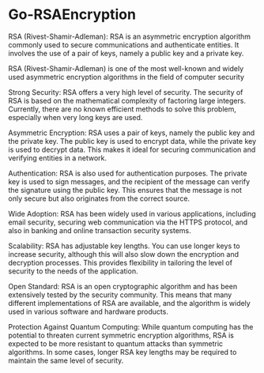 # Go-RSAEncryption
RSA (Rivest-Shamir-Adleman): RSA is an asymmetric encryption algorithm commonly used to secure communications and authenticate entities. It involves the use of a pair of keys, namely a public key and a private key.

RSA (Rivest-Shamir-Adleman) is one of the most well-known and widely used asymmetric encryption algorithms in the field of computer security

Strong Security: RSA offers a very high level of security. The security of RSA is based on the mathematical complexity of factoring large integers. Currently, there are no known efficient methods to solve this problem, especially when very long keys are used.

Asymmetric Encryption: RSA uses a pair of keys, namely the public key and the private key. The public key is used to encrypt data, while the private key is used to decrypt data. This makes it ideal for securing communication and verifying entities in a network.

Authentication: RSA is also used for authentication purposes. The private key is used to sign messages, and the recipient of the message can verify the signature using the public key. This ensures that the message is not only secure but also originates from the correct source.

Wide Adoption: RSA has been widely used in various applications, including email security, securing web communication via the HTTPS protocol, and also in banking and online transaction security systems.

Scalability: RSA has adjustable key lengths. You can use longer keys to increase security, although this will also slow down the encryption and decryption processes. This provides flexibility in tailoring the level of security to the needs of the application.

Open Standard: RSA is an open cryptographic algorithm and has been extensively tested by the security community. This means that many different implementations of RSA are available, and the algorithm is widely used in various software and hardware products.

Protection Against Quantum Computing: While quantum computing has the potential to threaten current symmetric encryption algorithms, RSA is expected to be more resistant to quantum attacks than symmetric algorithms. In some cases, longer RSA key lengths may be required to maintain the same level of security.
